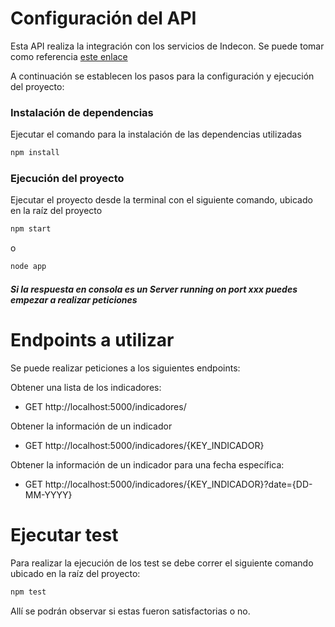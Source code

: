 # Configuración del API

Esta API realiza la integración con los servicios de Indecon.
Se puede tomar como referencia [este enlace](<[Link](https://www.indecon.site/)>)

A continuación se establecen los pasos para la configuración y ejecución del proyecto:

### Instalación de dependencias

Ejecutar el comando para la instalación de las dependencias utilizadas

```bash
npm install
```

### Ejecución del proyecto

Ejecutar el proyecto desde la terminal con el siguiente comando, ubicado en la raíz del proyecto

```bash
npm start
```

o

```bash
node app
```

##### Si la respuesta en consola es un _Server running on port xxx_ puedes empezar a realizar peticiones

# Endpoints a utilizar

Se puede realizar peticiones a los siguientes endpoints:

Obtener una lista de los indicadores:

- GET http://localhost:5000/indicadores/

Obtener la información de un indicador

- GET http://localhost:5000/indicadores/{KEY_INDICADOR}

Obtener la información de un indicador para una fecha específica:

- GET http://localhost:5000/indicadores/{KEY_INDICADOR}?date={DD-MM-YYYY}

# Ejecutar test

Para realizar la ejecución de los test se debe correr el siguiente comando ubicado en la raíz del proyecto:

```bash
npm test
```

Allí se podrán observar si estas fueron satisfactorias o no.
